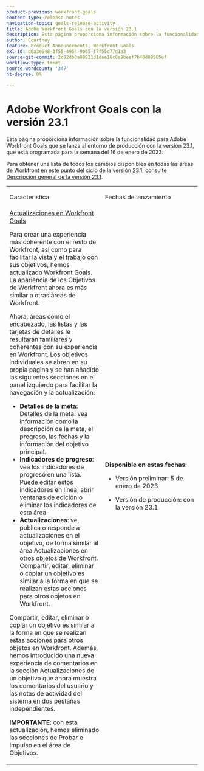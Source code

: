 ```yaml
---
product-previous: workfront-goals
content-type: release-notes
navigation-topic: goals-release-activity
title: Adobe Workfront Goals con la versión 23.1
description: Esta página proporciona información sobre la funcionalidad para los objetivos de Adobe Workfront en la nueva experiencia de Adobe Workfront que se lanzará al entorno de producción con la versión 23.1.
author: Courtney
feature: Product Announcements, Workfront Goals
exl-id: d6a3e048-3f55-4954-9b65-f7f55c77d1a3
source-git-commit: 2c02db0a08921d1daa16c0a9beef7b40d09565ef
workflow-type: tm+mt
source-wordcount: '347'
ht-degree: 0%

---
```


# Adobe Workfront Goals con la versión 23.1

Esta página proporciona información sobre la funcionalidad para Adobe Workfront Goals que se lanza al entorno de producción con la versión 23.1, que está programada para la semana del 16 de enero de 2023.

Para obtener una lista de todos los cambios disponibles en todas las áreas de Workfront en este punto del ciclo de la versión 23.1, consulte [Descripción general de la versión 23.1](/help/quicksilver/product-announcements/product-releases/23.1-release-activity/23-1-release-overview.md).

<table>
            <col style="width: 50%;" />
            <col style="width: 50%;" />
            <tbody>
                <tr>
                    <td>
                        <p><span class="bold">Característica</span>
                        </p>
                    </td>
                    <td>
                        <p><span class="bold">Fechas de lanzamiento</span>
                        </p>
                    </td>
                </tr>
                <tr>
                    <td>
                        <a href="/help/quicksilver/product-announcements/product-releases/goals-release-activity/goals-23-1-release/goals-jan.md">Actualizaciones en Workfront Goals</a></p>
                        <p>Para crear una experiencia más coherente con el resto de Workfront, así como para facilitar la vista y el trabajo con sus objetivos, hemos actualizado Workfront Goals. La apariencia de los Objetivos de Workfront ahora es más similar a otras áreas de Workfront. </p>
                        <p>Ahora, áreas como el encabezado, las listas y las tarjetas de detalles le resultarán familiares y coherentes con su experiencia en Workfront.
Los objetivos individuales se abren en su propia página y se han añadido las siguientes secciones en el panel izquierdo para facilitar la navegación y la actualización:</p>
                        <ul>
                        <li><b>Detalles de la meta</b>: Detalles de la meta: vea información como la descripción de la meta, el progreso, las fechas y la información del objetivo principal.</li>
                        <li><b>Indicadores de progreso</b>: vea los indicadores de progreso en una lista. Puede editar estos indicadores en línea, abrir ventanas de edición o eliminar los indicadores de esta área.</li>
                        <li><b>Actualizaciones</b>: ve, publica o responde a actualizaciones en el objetivo, de forma similar al área Actualizaciones en otros objetos de Workfront. 
Compartir, editar, eliminar o copiar un objetivo es similar a la forma en que se realizan estas acciones para otros objetos en Workfront.</li>    
                        </ul>
                        </p>
                        <p>Compartir, editar, eliminar o copiar un objetivo es similar a la forma en que se realizan estas acciones para otros objetos en Workfront.
Además, hemos introducido una nueva experiencia de comentarios en la sección Actualizaciones de un objetivo que ahora muestra los comentarios del usuario y las notas de actividad del sistema en dos pestañas independientes.</p>
                        <p><b>IMPORTANTE</b>: con esta actualización, hemos eliminado las secciones de Probar e Impulso en el área de Objetivos. </p>
                    </td>
                    <td><p><b>Disponible en estas fechas:</b></p>
                     <p>
                        </p>
                        <ul>
                            <li>
                                <p>Versión preliminar: 5 de enero de 2023<br /></p>
                            </li>
                            <li>
                                <p>Versión de producción: con la versión 23.1</p>
                            </li>
                        </ul>
                    </td>
                </tr>
            </tbody>
        </table>
